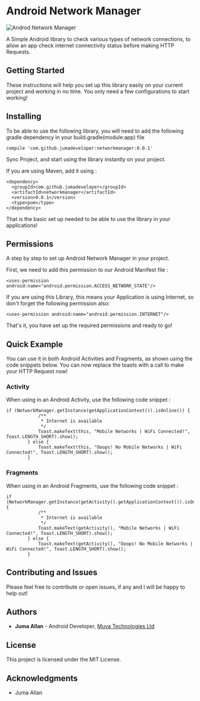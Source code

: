 # Android Network Manager

![Androd Network Manager](https://i0.wp.com/androidstudy.com/wp-content/uploads/2017/04/Website-Android-Development-Banner.jpg?resize=750%2C410)

A Simple Android library to check various types of network connections, to allow an app check internet connectivity status before making HTTP Requests.

## Getting Started

These instructions will help you set up this library easily on your current project and working in no time. You only need a few configurations to start working!

## Installing

To be able to use the following library, you will need to add the following gradle dependency in your build.gradle(module:app) file

```
compile 'com.github.jumadeveloper:networkmanager:0.0.1'
```

Sync Project, and start using the library instantly on your project.

If you are using Maven, add it using :

```
<dependency>
  <groupId>com.github.jumadeveloper</groupId>
  <artifactId>networkmanager</artifactId>
  <version>0.0.1</version>
  <type>pom</type>
</dependency>
```
That is the basic set up needed to be able to use the library in your applications!

## Permissions

A step by step to set up Android Network Manager in your project.

First, we need to add this permission to our Android Manifest file :

```
<uses-permission android:name="android.permission.ACCESS_NETWORK_STATE"/>
```

If you are using this Library, this means your Application is using Internet, so don't forget the following permission also:

```
<uses-permission android:name="android.permission.INTERNET"/>
```

That's it, you have set up the required permissions and ready to go!

## Quick Example

You can use it in both Android Activities and Fragments, as shown using the code snippets below. You can now replace the toasts with a call to make your HTTP Request now!

### Activity

When using in an Android Activity, use the following code snippet :

```
if (NetworkManager.getInstance(getApplicationContext()).isOnline()) {
            /**
             * Internet is available
             */
            Toast.makeText(this, "Mobile Networks | WiFi Connected!", Toast.LENGTH_SHORT).show();
        } else {
            Toast.makeText(this, "Ooops! No Mobile Networks | WiFi Connected!", Toast.LENGTH_SHORT).show();
        }
```

### Fragments

When using in an Android Fragments, use the following code snippet :

```
if (NetworkManager.getInstance(getActivity().getApplicationContext()).isOnline()) {
            /**
             * Internet is available
             */
            Toast.makeText(getActivity(), "Mobile Networks | WiFi Connected!", Toast.LENGTH_SHORT).show();
        } else {
            Toast.makeText(getActivity(), "Ooops! No Mobile Networks | WiFi Connected!", Toast.LENGTH_SHORT).show();
        }
```

## Contributing and Issues

Please feel free to contribute or open issues, if any and I will be happy to help out!

## Authors

* **Juma Allan** - Android Developer, [Muva Technologies Ltd](http://muva.co.ke)

## License

This project is licensed under the MIT License.

## Acknowledgments

* Juma Allan
